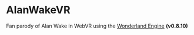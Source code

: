 # AlanWakeVR
Fan parody of Alan Wake in WebVR using the [Wonderland Engine](https://wonderlandengine.com/) **(v0.8.10)**
